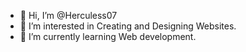 - 👋 Hi, I’m @Herculess07
- 👀 I’m interested in Creating and Designing Websites.
- 🌱 I’m currently learning Web development.

<!---
Herculess07/Herculess07 is a ✨ special ✨ repository because its `README.md` (this file) appears on your GitHub profile.
You can click the Preview link to take a look at your changes.
--->
